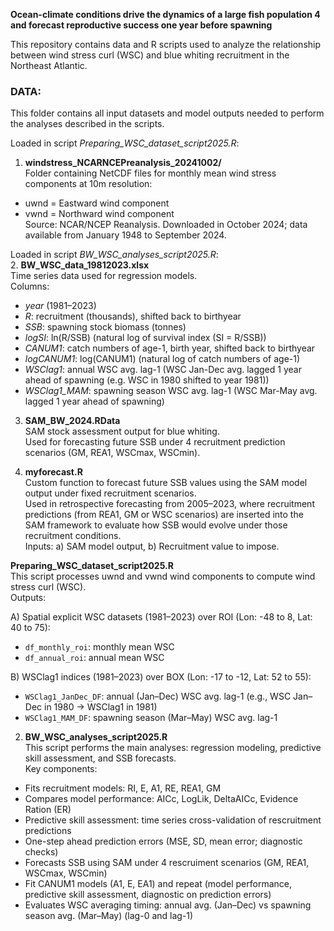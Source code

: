 **Ocean-climate conditions drive the dynamics of a large fish population 4 and forecast reproductive success one year before spawning**

This repository contains data and R scripts used to analyze the relationship between wind stress curl (WSC) and blue whiting recruitment in the Northeast Atlantic.

### DATA:
This folder contains all input datasets and model outputs needed to perform the analyses described in the scripts. 

Loaded in script _Preparing_WSC_dataset_script2025.R_:  
1. **windstress_NCARNCEPreanalysis_20241002/**  
Folder containing NetCDF files for monthly mean wind stress components at 10m resolution:
- uwnd = Eastward wind component
- vwnd = Northward wind component  
Source: NCAR/NCEP Reanalysis. Downloaded in October 2024; data available from January 1948 to September 2024.    


Loaded in script _BW_WSC_analyses_script2025.R_:   
2. **BW_WSC_data_19812023.xlsx**  
Time series data used for regression models.  
Columns:
- _year_ (1981–2023)
- _R_: recruitment (thousands), shifted back to birthyear
- _SSB_: spawning stock biomass (tonnes)
- _logSI_: ln(R/SSB) (natural log of survival index (SI = R/SSB))
- _CANUM1_: catch numbers of age-1, birth year, shifted back to birthyear
- _logCANUM1_: log(CANUM1) (natural log of catch numbers of age-1)
- _WSClag1_: annual WSC avg. lag-1 (WSC Jan-Dec avg. lagged 1 year ahead of spawning (e.g. WSC in 1980 shifted to year 1981))
- _WSClag1_MAM_: spawning season WSC avg. lag-1 (WSC Mar-May avg. lagged 1 year ahead of spawning)

3. **SAM_BW_2024.RData**  
SAM stock assessment output for blue whiting.   
Used for forecasting future SSB under 4 recruitment prediction scenarios (GM, REA1, WSCmax, WSCmin).

4. **myforecast.R**  
Custom function to forecast future SSB values using the SAM model output under fixed recruitment scenarios.  
Used in retrospective forecasting from 2005–2023, where recruitment predictions (from REA1, GM or WSC scenarios) are inserted into the SAM framework to evaluate how SSB would evolve under those recruitment conditions.  
Inputs: a) SAM model output, b) Recruitment value to impose.  

**Preparing_WSC_dataset_script2025.R**  
This script processes uwnd and vwnd wind components to compute wind stress curl (WSC).  
Outputs:

A) Spatial explicit WSC datasets (1981–2023) over ROI (Lon: -48 to 8, Lat: 40 to 75):  
- `df_monthly_roi`: monthly mean WSC  
- `df_annual_roi`: annual mean WSC  

B) WSClag1 indices (1981–2023) over BOX (Lon: -17 to -12, Lat: 52 to 55):  
- `WSClag1_JanDec_DF`: annual (Jan–Dec) WSC avg. lag-1 (e.g., WSC Jan–Dec in 1980 → WSClag1 in 1981)  
- `WSClag1_MAM_DF`: spawning season (Mar–May) WSC avg. lag-1
 

2) **BW_WSC_analyses_script2025.R**  
This script performs the main analyses: regression modeling, predictive skill assessment, and SSB forecasts.  
Key components:  
- Fits recruitment models: RI, E, A1, RE, REA1, GM
- Compares model performance: AICc, LogLik, DeltaAICc, Evidence Ration (ER)
- Predictive skill assessment: time series cross-validation of rescruitment predictions
- One-step ahead prediction errors (MSE, SD, mean error; diagnostic checks)
- Forecasts SSB using SAM under 4 rescruiment scenarios (GM, REA1, WSCmax, WSCmin)
- Fit CANUM1 models (A1, E, EA1) and repeat (model performance, predictive skill assessment, diagnostic on prediction errors)
- Evaluates WSC averaging timing: annual avg. (Jan–Dec) vs spawning season avg. (Mar–May) (lag-0 and lag-1)
